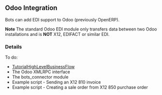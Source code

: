 ## Odoo Integration 

Bots can add EDI support to Odoo (previously OpenERP).

**Note** The standard Odoo EDI module only transfers data between
two Odoo installations and is **NOT** X12, EDIFACT or similar EDI.

### Details 

To do:

- 	[TutorialHighLevelBusinessFlow](TutorialHighLevelBusinessFlow.md)
-	The Odoo XMLRPC interface
-	The bots\_connector module
-	Example script - Sending an X12 810 invoice
-	Example script - Creating a sale order from X12 850 purchase order